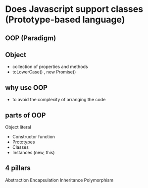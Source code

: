 # Does Javascript support classes (Prototype-based language)

## OOP (Paradigm)

## Object
- collection of properties and methods
- toLowerCase() , new Promise()

## why use OOP
- to avoid the complexity of arranging the code

## parts of OOP
Object literal

- Constructor function
- Prototypes
- Classes
- Instances (new, this)

## 4 pillars
Abstraction
Encapsulation
Inheritance
Polymorphism